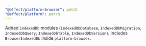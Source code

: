 ```yaml
---
"@effect/platform-browser": patch
"@effect/platform": patch
---
```


Added `IndexedDb` modules (`IndexedDbDatabase`, `IndexedDbMigration`, `IndexedDbQuery`, `IndexedDbTable`, `IndexedDbVersion`). Includes `BrowserIndexedDb` inside `platform-browser`.
